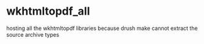 wkhtmltopdf_all
===============

hosting all the wkhtmltopdf libraries because drush make cannot extract the source archive types